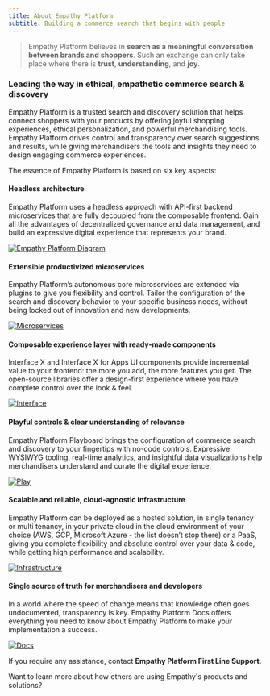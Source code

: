 ```yaml
---
title: About Empathy Platform
subtitle: Building a commerce search that begins with people
---
```


> Empathy Platform believes in **search as a meaningful conversation between brands and shoppers**. Such an exchange can only take place where there is **trust**, **understanding**, and **joy**.

### Leading the way in ethical, empathetic commerce search & discovery

Empathy Platform is a trusted search and discovery solution that helps connect shoppers with your products by offering joyful shopping experiences, ethical personalization, and powerful merchandising tools. Empathy Platform drives control and transparency over search suggestions and results, while giving merchandisers the tools and insights they need to design engaging commerce experiences.

The essence of Empathy Platform is based on six key aspects:

<Flex theme="compact">

<div>

#### Headless architecture

Empathy Platform uses a headless approach with API-first backend microservices that are fully decoupled from the composable frontend. Gain all the advantages of decentralized governance and data management, and build an expressive digital experience that represents your brand.

<GoTo to="/explore-empathy-platform/diagram/" title="Explore the Empathy Platform layers" size="small" />

</div>
<div>

<a href="/explore-empathy-platform/diagram/"><img :src="$withBase('/assets/media/about-ep/diagrams.svg')" alt="Empathy Platform Diagram" /></a>

</div>
</Flex>

<Flex theme="compact">
<div>

#### Extensible productivized microservices

Empathy Platform’s autonomous core microservices are extended via plugins to give you flexibility and control. Tailor the configuration of the search and discovery behavior to your specific business needs, without being locked out of innovation and new developments.

<GoTo to="/explore-empathy-platform/diagram/microservices/" title="See how the microservices communicate" size="small" />

</div>
<div>

<a href="/explore-empathy-platform/diagram/microservices/"><img :src="$withBase('/assets/media/about-ep/microservices.svg')" alt="Microservices" /></a>

</div>
</Flex>

<Flex theme="compact">
<div>

#### Composable experience layer with ready-made components

Interface X and Interface X for Apps UI components provide incremental value to your frontend: the more you add, the more features you get. The open-source libraries offer a design-first experience where you have complete control over the look & feel.

<GoTo to="/explore-empathy-platform/diagram/interface/" title="Discover the search experience in the UI" size="small" />

</div>
<div>

<a href="/explore-empathy-platform/diagram/interface/"><img :src="$withBase('/assets/media/about-ep/interface.svg')" alt="Interface" /></a>

</div>
</Flex>

<Flex theme="compact">
<div>

#### Playful controls & clear understanding of relevance

Empathy Platform Playboard brings the configuration of commerce search and discovery to your fingertips with no-code controls. Expressive WYSIWYG tooling, real-time analytics, and insightful data visualizations help merchandisers understand and curate the digital experience.

<GoTo to="/explore-empathy-platform/diagram/play/" title="Learn about the Playboard features" size="small" />

</div>
<div>

<a href="/explore-empathy-platform/diagram/play/"><img :src="$withBase('/assets/media/about-ep/play.svg')" alt="Play" /></a>

</div>
</Flex>

<Flex theme="compact">
<div>

#### Scalable and reliable, cloud-agnostic infrastructure

Empathy Platform can be deployed as a hosted solution, in single tenancy or multi tenancy, in your private cloud in the cloud environment of your choice (AWS, GCP, Microsoft Azure - the list doesn’t stop there) or a PaaS, giving you complete flexibility and absolute control over your data & code, while getting high performance and scalability. 

<GoTo to="/explore-empathy-platform/diagram/infrastructure" title="Learn about the infrastructure" size="small" />

</div>
<div>

<a href="/explore-empathy-platform/diagram/infrastructure"><img :src="$withBase('/assets/media/about-ep/infrastructure.svg')" alt="Infrastructure" /></a>

</div>
</Flex>

<Flex theme="compact">
<div>

#### Single source of truth for merchandisers and developers

In a world where the speed of change means that knowledge often goes undocumented, transparency is key. Empathy Platform Docs offers everything you need to know about Empathy Platform to make your implementation a success.

<GoTo to="/whats-edocs" title="See the Empathy Platform Docs vision" size="small" />


</div>
<div>

<a href="/whats-edocs"><img :src="$withBase('/assets/media/about-ep/docs.svg')" alt="Docs" /></a>

</div>
</Flex>

<Flex>
<Highlight theme="light-green">
<Card theme="dark" title="Need help?" goTo="Ask for support" url="mailto:support@empathy.co" :externalLink="true">

If you require any assistance, contact **Empathy Platform First Line Support**.

</Card>
</Highlight>
<Highlight theme="lighter-blue">
<Card theme="dark" title="Get inspired!" goTo="Check out our Blog" url="https://www.empathy.co/blog/" :externalLink="true">

Want to learn more about how others are using Empathy's products and solutions?

</Card>
</Highlight>
</Flex>
